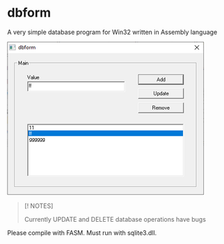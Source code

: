 # dbform
A very simple database program for Win32 written in Assembly language

![dbform](dbform.PNG)

> [! NOTES]
>
> Currently UPDATE and DELETE database operations have bugs

Please compile with FASM. Must run with sqlite3.dll.
